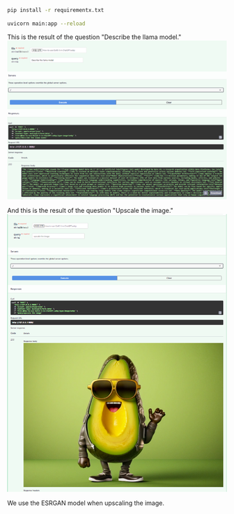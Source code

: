 ``` bash
pip install -r requirementx.txt 
```

```bash
uvicorn main:app --reload
```
This is the result of the question "Describe the llama model."
<img src="./src/question_result.png">

And this is the result of the question "Upscale the image."
<img src="./src/SR_result.png">

We use the ESRGAN model when upscaling the image.
